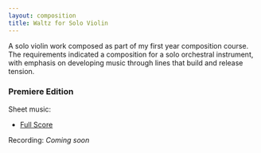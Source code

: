 ```yaml
---
layout: composition
title: Waltz for Solo Violin
---
```


A solo violin work composed as part of my first year composition course. The requirements indicated a composition for a solo orchestral instrument, with emphasis on developing music through lines that build and release tension.

### Premiere Edition

Sheet music:
* [Full Score](/files/music/waltz-violin.pdf)

Recording:
*Coming soon*